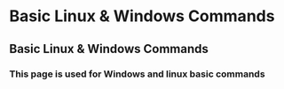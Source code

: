 # Basic Linux & Windows Commands

## Basic Linux & Windows Commands

### This page is used for Windows and linux basic commands  <a href="#id-1-the-shell---bash" id="id-1-the-shell---bash"></a>
